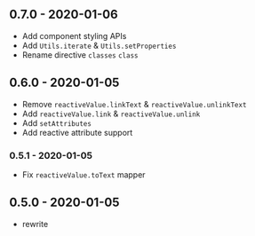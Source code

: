 ## 0.7.0 - 2020-01-06

- Add component styling APIs
- Add `Utils.iterate` & `Utils.setProperties`
- Rename directive `classes` `class`

## 0.6.0 - 2020-01-05

- Remove `reactiveValue.linkText` & `reactiveValue.unlinkText`
- Add `reactiveValue.link` & `reactiveValue.unlink`
- Add `setAttributes`
- Add reactive attribute support

### 0.5.1 - 2020-01-05

- Fix `reactiveValue.toText` mapper

## 0.5.0 - 2020-01-05

- rewrite
